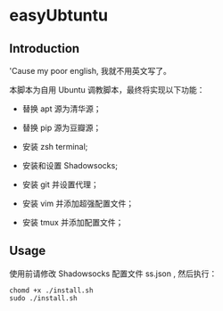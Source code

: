 # easyUbtuntu

## Introduction

'Cause my poor english, 我就不用英文写了。

本脚本为自用 Ubuntu 调教脚本，最终将实现以下功能：

- 替换 apt 源为清华源；

- 替换 pip 源为豆瓣源；

- 安装 zsh terminal;

- 安装和设置 Shadowsocks;

- 安装 git 并设置代理；

- 安装 vim 并添加超强配置文件；

- 安装 tmux 并添加配置文件；

## Usage

使用前请修改 Shadowsocks 配置文件 ss.json , 然后执行：

```shell
chomd +x ./install.sh
sudo ./install.sh
```
